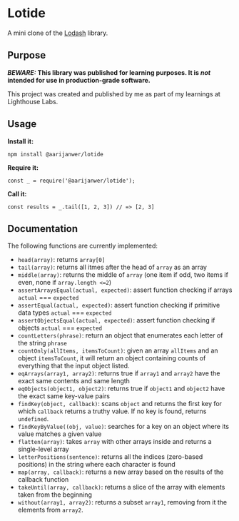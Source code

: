 # Lotide

A mini clone of the [Lodash](https://lodash.com) library.

## Purpose

**_BEWARE:_ This library was published for learning purposes. It is _not_ intended for use in production-grade software.**

This project was created and published by me as part of my learnings at Lighthouse Labs. 

## Usage

**Install it:**

`npm install @aarijanwer/lotide`

**Require it:**

`const _ = require('@aarijanwer/lotide');`

**Call it:**

`const results = _.tail([1, 2, 3]) // => [2, 3]`

## Documentation

The following functions are currently implemented:

* `head(array)`: returns `array[0]`
* `tail(array)`: returns all itmes after the head of `array` as an array
* `middle(array)`: returns the middle of `array` (one item if odd, two items if even, none if `array.length <=2`)
* `assertArraysEqual(actual, expected)`: assert function checking if arrays `actual` === `expected`
* `assertEqual(actual, expected)`: assert function checking if primitive data types `actual` === `expected`
* `assertObjectsEqual(actual, expected)`: assert function checking if objects `actual` === `expected`
* `countLetters(phrase)`: return an object that enumerates each letter of the string `phrase`
* `countOnly(allItems, itemsToCount)`: given an array `allItems` and an object `itemsToCount`, it will return an object containing counts of everything that the input object listed.
* `eqArrays(array1, array2)`: returns true if `array1` and `array2` have the exact same contents and same length
* `eqObjects(object1, object2)`: returns true if `object1` and `object2` have the exact same key-value pairs
* `findKey(object, callback)`: scans `object` and returns the first key for which `callback` returns a truthy value. If no key is found, returns `undefined`.
* `findKeyByValue((obj, value)`: searches for a key on an object where its value matches a given value
* `flatten(array)`: takes `array` with other arrays inside and returns a single-level array
* `letterPositions(sentence)`: returns all the indices (zero-based positions) in the string where each character is found
* `map(array, callback)`: returns a new array based on the results of the callback function
* `takeUntil(array, callback)`: returns a slice of the array with elements taken from the beginning
* `without(array1, array2)`: returns a subset `array1`, removing from it the elements from `array2`.
